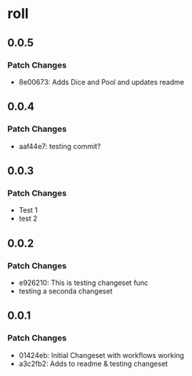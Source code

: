 # roll

## 0.0.5

### Patch Changes

- 8e00673: Adds Dice and Pool and updates readme

## 0.0.4

### Patch Changes

- aaf44e7: testing commit?

## 0.0.3

### Patch Changes

- Test 1
- test 2

## 0.0.2

### Patch Changes

- e926210: This is testing changeset func
- testing a seconda changeset

## 0.0.1

### Patch Changes

- 01424eb: Initial Changeset with workflows working
- a3c2fb2: Adds to readme & testing changeset
